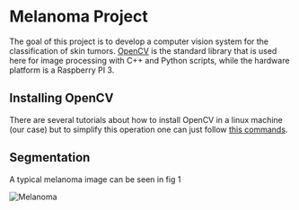 # Melanoma Project

The goal of this project is to develop a computer vision system for the classification of skin tumors. [OpenCV](http://opencv.org/) is the standard library that is used here for image processing with C++ and Python scripts, while the hardware platform is a Raspberry PI 3.

## Installing OpenCV

There are several tutorials about how to install OpenCV in a linux machine (our case) but to simplify this operation one can just follow [this commands](https://github.com/Bianorz/melanoma/blob/master/command_seq_inst_opencv3.txt).

## Segmentation

A typical melanoma image can be seen in fig 1

![Melanoma](https://raw.githubusercontent.com/Bianorz/melanoma/master/MelanomaPDI/images/8.JPG  "Teste ")


